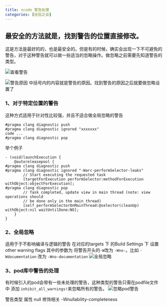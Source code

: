 ```yaml
---
title: xcode 警告处理
categories: [经验之谈]
---
```


## 最安全的方法就是，找到警告的位置直接修改。
这是方法是最好的的，也是最安全的。但是有的时候，确实会出现一下不可避免的警告，对于这种警告就可以做一些适当的忽略操作。做忽略之前需要先知道警告的类型。

![查看警告](http://upload-images.jianshu.io/upload_images/1681985-3e2f6d8b3786aeb1.png?imageMogr2/auto-orient/strip%7CimageView2/2/w/1240)

![警告原因](http://upload-images.jianshu.io/upload_images/1681985-c7bf35a783c9b1c4.png?imageMogr2/auto-orient/strip%7CimageView2/2/w/1240)
中括号内的内容就是警告的原因。找到警告的原因之后就要做忽略设置了

### 1、对于特定位置的警告
这种方式适用于针对性比较强，并且不适合做全局忽略的警告
```objective_c
#pragma clang diagnostic push
#pragma clang diagnostic ignored "xxxxxxx"
code ...
#pragma clang diagnostic pop
```

举个例子
```objective_c
- (void)launchExecution {
	@autoreleasepool {
#pragma clang diagnostic push
#pragma clang diagnostic ignored "-Warc-performSelector-leaks"
		// Start executing the requested task
		[targetForExecution performSelector:methodForExecution withObject:objectForExecution];
#pragma clang diagnostic pop
		// Task completed, update view in main thread (note: view operations should
		// be done only in the main thread)
		[self performSelectorOnMainThread:@selector(cleanUp) withObject:nil waitUntilDone:NO];
	}
}
```
### 2、全局忽略
适用于于不影响编译与逻辑的警告
在对应的targets 下 的Build Settings 下 设置 other warning flags
其中的参数为 将警告开头的`-W`改为 `-Wno-`。比如 `-Wdocumentation` 改为 `-Wno-documentation`
![全局忽略](http://upload-images.jianshu.io/upload_images/1681985-c3d48012215aad78.png?imageMogr2/auto-orient/strip%7CimageView2/2/w/1240)

### 3、pod库中警告的处理
有时候引入的pod会带有一些未处理的警告，这种类型的警告只需在podfile文件中 添加 `inhibit_all_warnings!`来忽略所有的警告。
![忽略pod警告](http://upload-images.jianshu.io/upload_images/1681985-1aef3dd8acad2cb7.png?imageMogr2/auto-orient/strip%7CimageView2/2/w/1240)


警告类型
属性 null 修饰相关
-Wnullability-completeness
